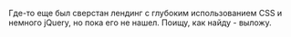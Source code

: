 
Где-то еще был сверстан лендинг с глубоким использованием CSS и немного jQuery, но пока его не нашел. Поищу, как найду - выложу.
